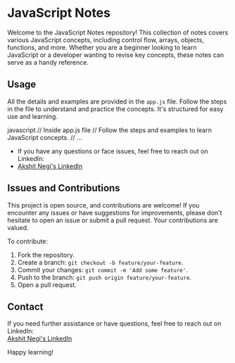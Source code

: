 # JavaScript Notes

Welcome to the JavaScript Notes repository! This collection of notes covers various JavaScript concepts, 
including control flow, arrays, objects, functions, and more. Whether you are a beginner looking to learn JavaScript or a developer wanting to revise key concepts, these notes can serve as a handy reference.

## Usage

All the details and examples are provided in the `app.js` file. Follow the steps in the file to understand and practice the concepts. It's structured for easy use and learning.

javascript
// Inside app.js file
// Follow the steps and examples to learn JavaScript concepts.
// ...

* If you have any questions or face issues, feel free to reach out on LinkedIn:<br>
* [Akshit Negi's LinkedIn](https://www.linkedin.com/in/akshit-negi-12bb681a9/)

## Issues and Contributions

This project is open source, and contributions are welcome! If you encounter any issues or have suggestions for improvements, please don't hesitate to open an issue or submit a pull request. Your contributions are valued.

To contribute:

1. Fork the repository.
2. Create a branch: `git checkout -b feature/your-feature`.
3. Commit your changes: `git commit -m 'Add some feature'`.
4. Push to the branch: `git push origin feature/your-feature`.
5. Open a pull request.

## Contact

If you need further assistance or have questions, feel free to reach out on LinkedIn:<br>
[Akshit Negi's LinkedIn](https://www.linkedin.com/in/akshit-negi-12bb681a9/)

Happy learning!

